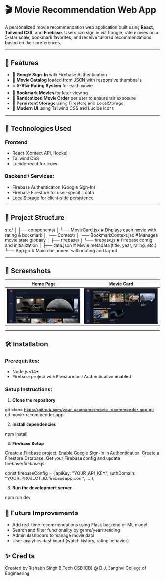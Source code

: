 # 🎬 Movie Recommendation Web App

A personalized movie recommendation web application built using **React**, **Tailwind CSS**, and **Firebase**. Users can sign in via Google, rate movies on a 5-star scale, bookmark favorites, and receive tailored recommendations based on their preferences.

---

## 🚀 Features

- 🔐 **Google Sign-In** with Firebase Authentication
- 🎥 **Movie Catalog** loaded from JSON with responsive thumbnails
- ⭐ **5-Star Rating System** for each movie
- 🔖 **Bookmark Movies** for later viewing
- 🔄 **Randomized Movie Order** per user to ensure fair exposure
- 💾 **Persistent Storage** using Firestore and LocalStorage
- 🎨 **Modern UI** using Tailwind CSS and Lucide Icons

---

## 🧠 Technologies Used


### Frontend:
- React (Context API, Hooks)
- Tailwind CSS
- Lucide-react for icons

### Backend / Services:
- Firebase Authentication (Google Sign-In)
- Firebase Firestore for user-specific data
- LocalStorage for client-side persistence

---

## 📁 Project Structure

src/
│
├── components/
│ └── MovieCard.jsx # Displays each movie with rating & bookmark
│
├── Context/
│ └── BookmarkContext.jsx # Manages movie state globally
│
├── firebase/
│ └── firebase.js # Firebase config and initialization
│
├── data.json # Movie metadata (title, year, rating, etc.)
└── App.jsx # Main component with routing and layout


---

## 📸 Screenshots

| Home Page | Movie Card |
|----------|------------|
| ![Home](./screenshots/home.png) | ![Card](./screenshots/card.png) | 

---

## 🛠️ Installation

### Prerequisites:
- Node.js v14+
- Firebase project with Firestore and Authentication enabled

### Setup Instructions:

1. **Clone the repository**

git clone https://github.com/your-username/movie-recommender-app.git
cd movie-recommender-app

2. **Install dependencies**

npm install

3. **Firebase Setup**

Create a Firebase project.
Enable Google Sign-In in Authentication.
Create a Firestore Database.
Get your Firebase config and update firebase/firebase.js:

const firebaseConfig = {
  apiKey: "YOUR_API_KEY",
  authDomain: "YOUR_PROJECT_ID.firebaseapp.com",
  ...
};

3. **Run the development server**

npm run dev

## 🔄 Future Improvements
- Add real-time recommendations using Flask backend or ML model
- Search and filter functionality by genre/year/trending
- Admin dashboard to manage movie data
- User analytics dashboard (watch history, rating behavior)

## ✨ Credits
Created by Rishabh Singh
B.Tech CSE(ICB) @ D.J. Sanghvi College of Engineering